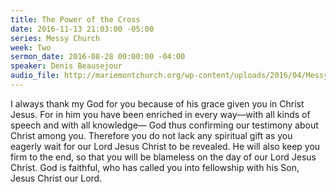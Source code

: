 ```yaml
---
title: The Power of the Cross
date: 2016-11-13 21:03:00 -05:00
series: Messy Church
week: Two
sermon_date: 2016-08-28 00:00:00 -04:00
speaker: Denis Beausejour
audio_file: http://mariemontchurch.org/wp-content/uploads/2016/04/Messy-Church-Week2-Denis.mp3
---
```


I always thank my God for you because of his grace given you in Christ Jesus. For in him you have been enriched in every way—with all kinds of speech and with all knowledge— God thus confirming our testimony about Christ among you. Therefore you do not lack any spiritual gift as you eagerly wait for our Lord Jesus Christ to be revealed. He will also keep you firm to the end, so that you will be blameless on the day of our Lord Jesus Christ. God is faithful, who has called you into fellowship with his Son, Jesus Christ our Lord.